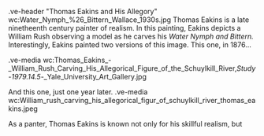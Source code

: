 .ve-header "Thomas Eakins and His Allegory" wc:Water_Nymph_%26_Bittern_Wallace_1930s.jpg
Thomas Eakins is a late ninetheenth century painter of realism. In this painting, Eakins depicts a William Rush observing a model as he carves his *Water Nymph and Bittern.* Interestingly, Eakins painted two versions of this image. This one, in 1876...

.ve-media wc:Thomas_Eakins_-_William_Rush_Carving_His_Allegorical_Figure_of_the_Schuylkill_River,_Study_-_1979.14.5_-_Yale_University_Art_Gallery.jpg

And this one, just one year later. 
.ve-media wc:William_rush_carving_his_allegorical_figur_of_schuylkill_river_thomas_eakins.jpeg 

As a panter, Thomas Eakins is known not only for his skillful realism, but 